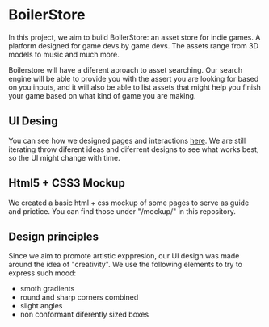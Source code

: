 # BoilerStore

In this project, we aim to build BoilerStore: an asset store for indie games.
A platform designed for game devs by game devs. 
The assets range from 3D models to music and much more.

Boilerstore will have a diferent aproach to asset searching. 
Our search engine will be able to provide you with the assert you are looking for
based on you inputs, and it will also be able to list assets that might help you 
finish your game based on what kind of game you are making.

## UI Desing
You can see how we designed pages and interactions 
[here](https://www.figma.com/file/0VzORJzqKJ0QuVIZ8dZElY/Web?type=design&node-id=0%3A1&t=3D4Uz93yfZ2p1mte-1).
We are still iterating throw diferent ideas and diferrent designs to see what works best, 
so the UI might change with time.


## Html5 + CSS3 Mockup
We created a basic html + css mockup of some pages to serve as guide and prictice.
You can find those under "/mockup/" in this repository.

## Design principles
Since we aim to promote artistic exppresion, our UI design was made around the idea of "creativity".
We use the following elements to try to express such mood:
- smoth gradients
- round and sharp corners combined
- slight angles
- non conformant diferently sized boxes
